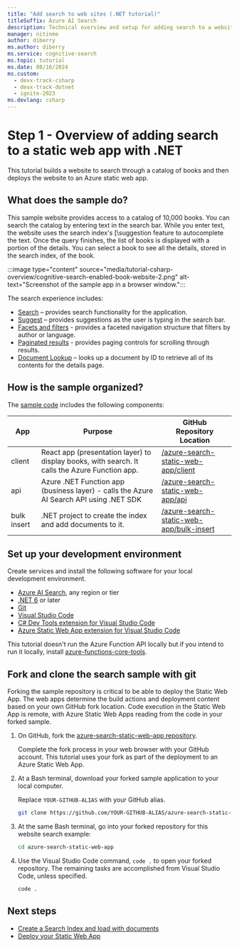 ```yaml
---
title: "Add search to web sites (.NET tutorial)"
titleSuffix: Azure AI Search
description: Technical overview and setup for adding search to a website and deploying to Azure Static Web App with .NET.
manager: nitinme
author: diberry
ms.author: diberry
ms.service: cognitive-search
ms.topic: tutorial
ms.date: 08/16/2024
ms.custom:
  - devx-track-csharp
  - devx-track-dotnet
  - ignite-2023
ms.devlang: csharp
---
```


# Step 1 - Overview of adding search to a static web app with .NET

This tutorial builds a website to search through a catalog of books and then deploys the website to an Azure static web app. 

## What does the sample do?

This sample website provides access to a catalog of 10,000 books. You can search the catalog by entering text in the search bar. While you enter text, the website uses the search index's [\suggestion feature to autocomplete the text. Once the query finishes, the list of books is displayed with a portion of the details. You can select a book to see all the details, stored in the search index, of the book. 

:::image type="content" source="media/tutorial-csharp-overview/cognitive-search-enabled-book-website-2.png" alt-text="Screenshot of the sample app in a browser window.":::

The search experience includes:

- [Search](search-query-create.md) – provides search functionality for the application.
- [Suggest](search-add-autocomplete-suggestions.md) – provides suggestions as the user is typing in the search bar.
- [Facets and filters](search-faceted-navigation.md) - provides a faceted navigation structure that filters by author or language.
- [Paginated results](search-pagination-page-layout.md) - provides paging controls for scrolling through results.
- [Document Lookup](search-query-overview.md#document-look-up) – looks up a document by ID to retrieve all of its contents for the details page.

## How is the sample organized?

The [sample code](https://github.com/Azure-Samples/azure-search-static-web-app) includes the following components:

|App|Purpose|GitHub<br>Repository<br>Location|
|--|--|--|
|client|React app (presentation layer) to display books, with search. It calls the Azure Function app. |[/azure-search-static-web-app/client](https://github.com/Azure-Samples/azure-search-static-web-app/tree/main/client)|
|api|Azure .NET Function app (business layer) - calls the Azure AI Search API using .NET SDK |[/azure-search-static-web-app/api](https://github.com/Azure-Samples/azure-search-static-web-app/tree/main/api)|
|bulk insert|.NET project to create the index and add documents to it.|[/azure-search-static-web-app/bulk-insert](https://github.com/Azure-Samples/azure-search-static-web-app/tree/main/bulk-insert)|

## Set up your development environment

Create services and install the following software for your local development environment. 

- [Azure AI Search](search-create-service-portal.md), any region or tier
- [.NET 6](https://dotnet.microsoft.com/download/dotnet/6.0) or later
- [Git](https://git-scm.com/downloads)
- [Visual Studio Code](https://code.visualstudio.com/)
- [C# Dev Tools extension for Visual Studio Code](https://marketplace.visualstudio.com/items?itemName=ms-dotnettools.csdevkit)
- [Azure Static Web App extension for Visual Studio Code](https://marketplace.visualstudio.com/items?itemName=ms-azuretools.vscode-azurestaticwebapps) 

This tutorial doesn't run the Azure Function API locally but if you intend to run it locally, install [azure-functions-core-tools](../azure-functions/functions-run-local.md?tabs=linux%2ccsharp%2cbash#install-the-azure-functions-core-tools).

## Fork and clone the search sample with git

Forking the sample repository is critical to be able to deploy the Static Web App. The web apps determine the build actions and deployment content based on your own GitHub fork location. Code execution in the Static Web App is remote, with Azure Static Web Apps reading from the code in your forked sample.

1. On GitHub, fork the [azure-search-static-web-app repository](https://github.com/Azure-Samples/azure-search-static-web-app). 

    Complete the fork process in your web browser with your GitHub account. This tutorial uses your fork as part of the deployment to an Azure Static Web App. 

1. At a Bash terminal, download your forked sample application to your local computer. 

    Replace `YOUR-GITHUB-ALIAS` with your GitHub alias. 

    ```bash
    git clone https://github.com/YOUR-GITHUB-ALIAS/azure-search-static-web-app.git
    ```

1. At the same Bash terminal, go into your forked repository for this website search example:

    ```bash
    cd azure-search-static-web-app
    ```

1. Use the Visual Studio Code command, `code .` to open your forked repository. The remaining tasks are accomplished from Visual Studio Code, unless specified.

    ```bash
    code .
    ```

## Next steps

- [Create a Search Index and load with documents](tutorial-csharp-create-load-index.md)
- [Deploy your Static Web App](tutorial-csharp-deploy-static-web-app.md)
